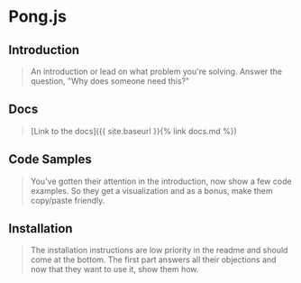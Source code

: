 # Pong.js

## Introduction

> An introduction or lead on what problem you're solving. Answer the question, "Why does someone need this?"

## Docs

> [Link to the docs]({{ site.baseurl }}{% link docs.md %})

## Code Samples

> You've gotten their attention in the introduction, now show a few code examples. So they get a visualization and as a bonus, make them copy/paste friendly.

## Installation

> The installation instructions are low priority in the readme and should come at the bottom. The first part answers all their objections and now that they want to use it, show them how.